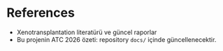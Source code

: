# References

- Xenotransplantation literatürü ve güncel raporlar
- Bu projenin ATC 2026 özeti: repository `docs/` içinde güncellenecektir.
